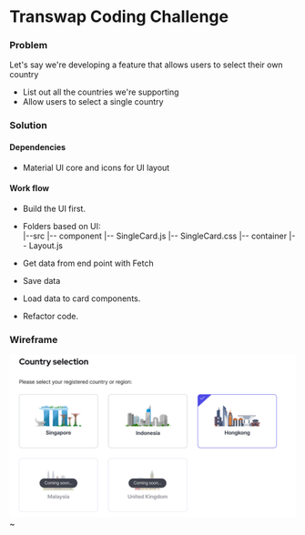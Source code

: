 # Transwap Coding Challenge

### Problem

Let's say we're developing a feature that allows users to select their own country

- List out all the countries we're supporting
- Allow users to select a single country

### Solution

#### Dependencies

- Material UI core and icons for UI layout

#### Work flow

- Build the UI first.

- Folders based on UI:  
   |--src
    |-- component
      |-- SingleCard.js
      |-- SingleCard.css
    |-- container
      |-- Layout.js
   
- Get data from end point with Fetch
- Save data
- Load data to card components.
- Refactor code.

### Wireframe

[![N|Solid](https://raw.githubusercontent.com/fred-ng/transwap-coding-challenge/main/assets/images/wireframe.png)](https://raw.githubusercontent.com/fred-ng/transwap-coding-challenge/main/assets/images/wireframe.png)
~
